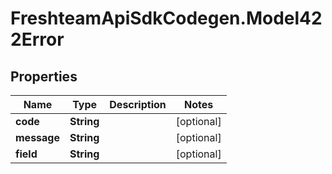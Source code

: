 # FreshteamApiSdkCodegen.Model422Error

## Properties

Name | Type | Description | Notes
------------ | ------------- | ------------- | -------------
**code** | **String** |  | [optional] 
**message** | **String** |  | [optional] 
**field** | **String** |  | [optional] 


